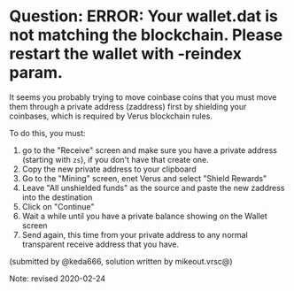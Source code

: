 # Question: ERROR: Your wallet.dat is not matching the blockchain. Please restart the wallet with -reindex param.
It seems you probably trying to move coinbase coins that you must move them through a private address (zaddress) first by shielding your coinbases, which is required by Verus blockchain rules.

To do this, you must:
1. go to the "Receive" screen and make sure you have a private address (starting with `zs`), if you don't have that create one.
2. Copy the new private address to your clipboard
3. Go to the "Mining" screen, enet Verus and select "Shield Rewards"
4. Leave "All unshielded funds" as the source and paste the new zaddress into the destination
5. Click on "Continue"
6. Wait a while until you have a private balance showing on the Wallet screen
7. Send again, this time from your private address to any normal transparent receive address that you have.

(submitted by @keda666, solution written by mikeout.vrsc@)

Note: revised 2020-02-24
